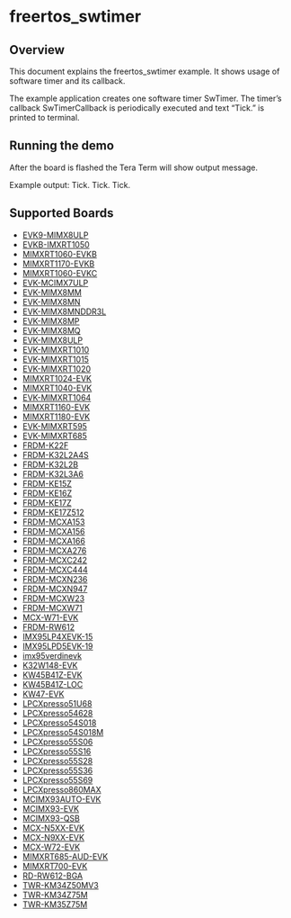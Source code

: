 # freertos_swtimer

## Overview
This document explains the freertos_swtimer example. It shows usage of software timer and its
callback.

The example application creates one software timer SwTimer. The timer’s callback SwTimerCallback is
periodically executed and text “Tick.” is printed to terminal.



## Running the demo
After the board is flashed the Tera Term will show output message.

Example output:
Tick.
Tick.
Tick.

## Supported Boards
- [EVK9-MIMX8ULP](../../_boards/evk9mimx8ulp/freertos_examples/freertos_swtimer/example_board_readme.md)
- [EVKB-IMXRT1050](../../_boards/evkbimxrt1050/freertos_examples/freertos_swtimer/example_board_readme.md)
- [MIMXRT1060-EVKB](../../_boards/evkbmimxrt1060/freertos_examples/freertos_swtimer/example_board_readme.md)
- [MIMXRT1170-EVKB](../../_boards/evkbmimxrt1170/freertos_examples/freertos_swtimer/example_board_readme.md)
- [MIMXRT1060-EVKC](../../_boards/evkcmimxrt1060/freertos_examples/freertos_swtimer/example_board_readme.md)
- [EVK-MCIMX7ULP](../../_boards/evkmcimx7ulp/freertos_examples/freertos_swtimer/example_board_readme.md)
- [EVK-MIMX8MM](../../_boards/evkmimx8mm/freertos_examples/freertos_swtimer/example_board_readme.md)
- [EVK-MIMX8MN](../../_boards/evkmimx8mn/freertos_examples/freertos_swtimer/example_board_readme.md)
- [EVK-MIMX8MNDDR3L](../../_boards/evkmimx8mnddr3l/freertos_examples/freertos_swtimer/example_board_readme.md)
- [EVK-MIMX8MP](../../_boards/evkmimx8mp/freertos_examples/freertos_swtimer/example_board_readme.md)
- [EVK-MIMX8MQ](../../_boards/evkmimx8mq/freertos_examples/freertos_swtimer/example_board_readme.md)
- [EVK-MIMX8ULP](../../_boards/evkmimx8ulp/freertos_examples/freertos_swtimer/example_board_readme.md)
- [EVK-MIMXRT1010](../../_boards/evkmimxrt1010/freertos_examples/freertos_swtimer/example_board_readme.md)
- [EVK-MIMXRT1015](../../_boards/evkmimxrt1015/freertos_examples/freertos_swtimer/example_board_readme.md)
- [EVK-MIMXRT1020](../../_boards/evkmimxrt1020/freertos_examples/freertos_swtimer/example_board_readme.md)
- [MIMXRT1024-EVK](../../_boards/evkmimxrt1024/freertos_examples/freertos_swtimer/example_board_readme.md)
- [MIMXRT1040-EVK](../../_boards/evkmimxrt1040/freertos_examples/freertos_swtimer/example_board_readme.md)
- [EVK-MIMXRT1064](../../_boards/evkmimxrt1064/freertos_examples/freertos_swtimer/example_board_readme.md)
- [MIMXRT1160-EVK](../../_boards/evkmimxrt1160/freertos_examples/freertos_swtimer/example_board_readme.md)
- [MIMXRT1180-EVK](../../_boards/evkmimxrt1180/freertos_examples/freertos_swtimer/example_board_readme.md)
- [EVK-MIMXRT595](../../_boards/evkmimxrt595/freertos_examples/freertos_swtimer/example_board_readme.md)
- [EVK-MIMXRT685](../../_boards/evkmimxrt685/freertos_examples/freertos_swtimer/example_board_readme.md)
- [FRDM-K22F](../../_boards/frdmk22f/freertos_examples/freertos_swtimer/example_board_readme.md)
- [FRDM-K32L2A4S](../../_boards/frdmk32l2a4s/freertos_examples/freertos_swtimer/example_board_readme.md)
- [FRDM-K32L2B](../../_boards/frdmk32l2b/freertos_examples/freertos_swtimer/example_board_readme.md)
- [FRDM-K32L3A6](../../_boards/frdmk32l3a6/freertos_examples/freertos_swtimer/example_board_readme.md)
- [FRDM-KE15Z](../../_boards/frdmke15z/freertos_examples/freertos_swtimer/example_board_readme.md)
- [FRDM-KE16Z](../../_boards/frdmke16z/freertos_examples/freertos_swtimer/example_board_readme.md)
- [FRDM-KE17Z](../../_boards/frdmke17z/freertos_examples/freertos_swtimer/example_board_readme.md)
- [FRDM-KE17Z512](../../_boards/frdmke17z512/freertos_examples/freertos_swtimer/example_board_readme.md)
- [FRDM-MCXA153](../../_boards/frdmmcxa153/freertos_examples/freertos_swtimer/example_board_readme.md)
- [FRDM-MCXA156](../../_boards/frdmmcxa156/freertos_examples/freertos_swtimer/example_board_readme.md)
- [FRDM-MCXA166](../../_boards/frdmmcxa166/freertos_examples/freertos_swtimer/example_board_readme.md)
- [FRDM-MCXA276](../../_boards/frdmmcxa276/freertos_examples/freertos_swtimer/example_board_readme.md)
- [FRDM-MCXC242](../../_boards/frdmmcxc242/freertos_examples/freertos_swtimer/example_board_readme.md)
- [FRDM-MCXC444](../../_boards/frdmmcxc444/freertos_examples/freertos_swtimer/example_board_readme.md)
- [FRDM-MCXN236](../../_boards/frdmmcxn236/freertos_examples/freertos_swtimer/example_board_readme.md)
- [FRDM-MCXN947](../../_boards/frdmmcxn947/freertos_examples/freertos_swtimer/example_board_readme.md)
- [FRDM-MCXW23](../../_boards/frdmmcxw23/freertos_examples/freertos_swtimer/example_board_readme.md)
- [FRDM-MCXW71](../../_boards/frdmmcxw71/freertos_examples/freertos_swtimer/example_board_readme.md)
- [MCX-W71-EVK](../../_boards/mcxw71evk/freertos_examples/freertos_swtimer/example_board_readme.md)
- [FRDM-RW612](../../_boards/frdmrw612/freertos_examples/freertos_swtimer/example_board_readme.md)
- [IMX95LP4XEVK-15](../../_boards/imx95lp4xevk15/freertos_examples/freertos_swtimer/example_board_readme.md)
- [IMX95LPD5EVK-19](../../_boards/imx95lpd5evk19/freertos_examples/freertos_swtimer/example_board_readme.md)
- [imx95verdinevk](../../_boards/imx95verdinevk/freertos_examples/freertos_swtimer/example_board_readme.md)
- [K32W148-EVK](../../_boards/k32w148evk/freertos_examples/freertos_swtimer/example_board_readme.md)
- [KW45B41Z-EVK](../../_boards/kw45b41zevk/freertos_examples/freertos_swtimer/example_board_readme.md)
- [KW45B41Z-LOC](../../_boards/kw45b41zloc/freertos_examples/freertos_swtimer/example_board_readme.md)
- [KW47-EVK](../../_boards/kw47evk/freertos_examples/freertos_swtimer/example_board_readme.md)
- [LPCXpresso51U68](../../_boards/lpcxpresso51u68/freertos_examples/freertos_swtimer/example_board_readme.md)
- [LPCXpresso54628](../../_boards/lpcxpresso54628/freertos_examples/freertos_swtimer/example_board_readme.md)
- [LPCXpresso54S018](../../_boards/lpcxpresso54s018/freertos_examples/freertos_swtimer/example_board_readme.md)
- [LPCXpresso54S018M](../../_boards/lpcxpresso54s018m/freertos_examples/freertos_swtimer/example_board_readme.md)
- [LPCXpresso55S06](../../_boards/lpcxpresso55s06/freertos_examples/freertos_swtimer/example_board_readme.md)
- [LPCXpresso55S16](../../_boards/lpcxpresso55s16/freertos_examples/freertos_swtimer/example_board_readme.md)
- [LPCXpresso55S28](../../_boards/lpcxpresso55s28/freertos_examples/freertos_swtimer/example_board_readme.md)
- [LPCXpresso55S36](../../_boards/lpcxpresso55s36/freertos_examples/freertos_swtimer/example_board_readme.md)
- [LPCXpresso55S69](../../_boards/lpcxpresso55s69/freertos_examples/freertos_swtimer/example_board_readme.md)
- [LPCXpresso860MAX](../../_boards/lpcxpresso860max/freertos_examples/freertos_swtimer/example_board_readme.md)
- [MCIMX93AUTO-EVK](../../_boards/mcimx93autoevk/freertos_examples/freertos_swtimer/example_board_readme.md)
- [MCIMX93-EVK](../../_boards/mcimx93evk/freertos_examples/freertos_swtimer/example_board_readme.md)
- [MCIMX93-QSB](../../_boards/mcimx93qsb/freertos_examples/freertos_swtimer/example_board_readme.md)
- [MCX-N5XX-EVK](../../_boards/mcxn5xxevk/freertos_examples/freertos_swtimer/example_board_readme.md)
- [MCX-N9XX-EVK](../../_boards/mcxn9xxevk/freertos_examples/freertos_swtimer/example_board_readme.md)
- [MCX-W72-EVK](../../_boards/mcxw72evk/freertos_examples/freertos_swtimer/example_board_readme.md)
- [MIMXRT685-AUD-EVK](../../_boards/mimxrt685audevk/freertos_examples/freertos_swtimer/example_board_readme.md)
- [MIMXRT700-EVK](../../_boards/mimxrt700evk/freertos_examples/freertos_swtimer/example_board_readme.md)
- [RD-RW612-BGA](../../_boards/rdrw612bga/freertos_examples/freertos_swtimer/example_board_readme.md)
- [TWR-KM34Z50MV3](../../_boards/twrkm34z50mv3/freertos_examples/freertos_swtimer/example_board_readme.md)
- [TWR-KM34Z75M](../../_boards/twrkm34z75m/freertos_examples/freertos_swtimer/example_board_readme.md)
- [TWR-KM35Z75M](../../_boards/twrkm35z75m/freertos_examples/freertos_swtimer/example_board_readme.md)
